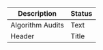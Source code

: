 

| Description | Status |
| ----------- | ------ |
| Algorithm Audits    | Text   |
| Header      | Title  |

